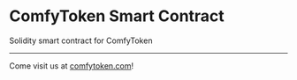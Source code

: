# ComfyToken Smart Contract
Solidity smart contract for ComfyToken

----

Come visit us at [comfytoken.com](https://www.comfytoken.com/)!
